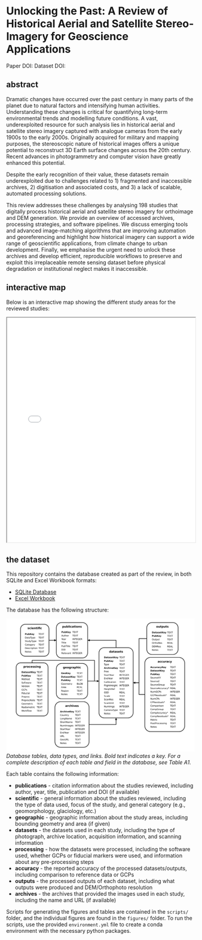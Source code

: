 # Unlocking the Past: A Review of Historical Aerial and Satellite Stereo-Imagery for Geoscience Applications

Paper DOI: 
Dataset DOI: 

## abstract

Dramatic changes have occurred over the past century in many parts of the planet due to natural factors and intensifying
human activities. Understanding these changes is critical for quantifying long-term environmental trends and modelling
future conditions. A vast, underexploited resource for such analysis lies in historical aerial and satellite stereo
imagery captured with analogue cameras from the early 1900s to the early 2000s. Originally acquired for military and
mapping purposes, the stereoscopic nature of historical images offers a unique potential to reconstruct 3D Earth surface
changes across the 20th century. Recent advances in photogrammetry and computer vision have greatly enhanced this
potential.

Despite the early recognition of their value, these datasets remain underexploited due to challenges related to 1)
fragmented and inaccessible archives, 2) digitisation and associated costs, and 3) a lack of scalable, automated 
processing solutions.

This review addresses these challenges by analysing 198 studies that digitally process historical aerial and satellite
stereo imagery for orthoimage and DEM generation. We provide an overview of accessed archives, processing strategies, 
and software pipelines. We discuss emerging tools and advanced image-matching algorithms that are improving automation
and georeferencing and highlight how historical imagery can support a wide range of geoscientific applications, from
climate change to urban development. Finally, we emphasise the urgent need to unlock these archives and develop
efficient, reproducible workflows to preserve and exploit this irreplaceable remote sensing dataset before physical
degradation or institutional neglect makes it inaccessible.

## interactive map

Below is an interactive map showing the different study areas for the reviewed studies:

<iframe src="data/interactive_map.html" height="600px" width="100%"></iframe>

## the dataset

This repository contains the database created as part of the review, in both SQLite and Excel Workbook formats:

- [SQLite Database](data/Historic_Air_Photos.db)
- [Excel Workbook](data/Review_Historic_Air_Photos.xlsx)

The database has the following structure:

![Database](figures/database_diagram.png)
*Database tables, data types, and links. Bold text indicates a key. For a complete description of each table and
field in the database, see Table A1.*

Each table contains the following information:

- **publications** - citation information about the studies reviewed, including author, year, title, publication
  and DOI (if available)  
- **scientific** - general information about the studies reviewed, including the type of data used, focus of the study,
  and general category (e.g., geomorphology, glaciology, etc.)
- **geographic** - geographic information about the study areas, including bounding geometry and area (if given)
- **datasets** - the datasets used in each study, including the type of photograph, archive location,
  acquisition information, and scanning information
- **processing** - how the datasets were processed, including the software used, whether GCPs or
  fiducial markers were used, and information about any pre-processing steps
- **accuracy** - the reported accuracy of the processed datasets/outputs, including comparison to reference data or GCPs
- **outputs** - the processed outputs of each dataset, including what outputs were produced and DEM/Orthophoto resolution
- **archives** - the archives that provided the images used in each study, including the name and URL (if available)

Scripts for generating the figures and tables are contained in the `scripts/` folder, and the individual figures are
found in the `figures/` folder. To run the scripts, use the provided `environment.yml` file to create a conda environment
with the necessary python packages.
